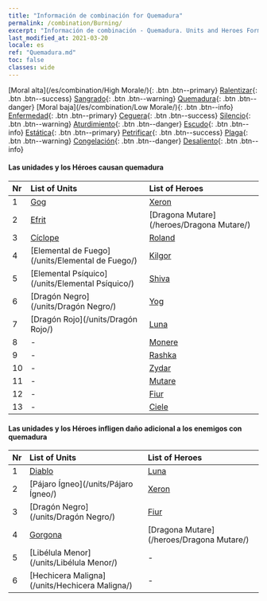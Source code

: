 ```yaml
---
title: "Información de combinación for Quemadura"
permalink: /combination/Burning/
excerpt: "Información de combinación - Quemadura. Units and Heroes Formation."
last_modified_at: 2021-03-20
locale: es
ref: "Quemadura.md"
toc: false
classes: wide
---
```


  [Moral alta](/es/combination/High Morale/){: .btn .btn--primary} [Ralentizar](/es/combination/Slow/){: .btn .btn--success} [Sangrado](/es/combination/Bleeding/){: .btn .btn--warning} [Quemadura](/es/combination/Burning/){: .btn .btn--danger} [Moral baja](/es/combination/Low Morale/){: .btn .btn--info} [Enfermedad](/es/combination/Disease/){: .btn .btn--primary} [Ceguera](/es/combination/Blind/){: .btn .btn--success} [Silencio](/es/combination/Silence/){: .btn .btn--warning} [Aturdimiento](/es/combination/Stun/){: .btn .btn--danger} [Escudo](/es/combination/Shield/){: .btn .btn--info} [Estática](/es/combination/Static/){: .btn .btn--primary} [Petrificar](/es/combination/Petrify/){: .btn .btn--success} [Plaga](/es/combination/Plague/){: .btn .btn--warning} [Congelación](/es/combination/Freeze/){: .btn .btn--danger} [Desaliento](/es/combination/Deterrence/){: .btn .btn--info} 


#### Las unidades y los Héroes causan quemadura

  | Nr |  List of Units  | List of Heroes | 
  |:---|:----------------|:---------------| 
  | 1 | [Gog](/units/Gog/) | [Xeron](/heroes/Xeron/) |
  | 2 | [Efrit](/units/Efrit/) | [Dragona Mutare](/heroes/Dragona Mutare/) |
  | 3 | [Cíclope](/units/Cíclope/) | [Roland](/heroes/Roland/) |
  | 4 | [Elemental de Fuego](/units/Elemental de Fuego/) | [Kilgor](/heroes/Kilgor/) |
  | 5 | [Elemental Psíquico](/units/Elemental Psíquico/) | [Shiva](/heroes/Shiva/) |
  | 6 | [Dragón Negro](/units/Dragón Negro/) | [Yog](/heroes/Yog/) |
  | 7 | [Dragón Rojo](/units/Dragón Rojo/) | [Luna](/heroes/Luna/) |
  | 8 | - | [Monere](/heroes/Monere/) |
  | 9 | - | [Rashka](/heroes/Rashka/) |
  | 10 | - | [Zydar](/heroes/Zydar/) |
  | 11 | - | [Mutare](/heroes/Mutare/) |
  | 12 | - | [Fiur](/heroes/Fiur/) |
  | 13 | - | [Ciele](/heroes/Ciele/) |


#### Las unidades y los Héroes infligen daño adicional a los enemigos con quemadura

  | Nr |  List of Units  | List of Heroes | 
  |:---|:----------------|:---------------| 
  | 1 | [Diablo](/units/Diablo/) | [Luna](/heroes/Luna/) |
  | 2 | [Pájaro Ígneo](/units/Pájaro Ígneo/) | [Xeron](/heroes/Xeron/) |
  | 3 | [Dragón Negro](/units/Dragón Negro/) | [Fiur](/heroes/Fiur/) |
  | 4 | [Gorgona](/units/Gorgona/) | [Dragona Mutare](/heroes/Dragona Mutare/) |
  | 5 | [Libélula Menor](/units/Libélula Menor/) | - |
  | 6 | [Hechicera Maligna](/units/Hechicera Maligna/) | - |
